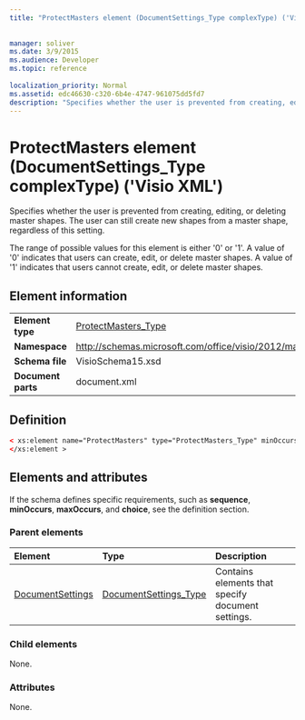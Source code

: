 ```yaml
---
title: "ProtectMasters element (DocumentSettings_Type complexType) ('Visio XML')"
 
 
manager: soliver
ms.date: 3/9/2015
ms.audience: Developer
ms.topic: reference
 
localization_priority: Normal
ms.assetid: edc46630-c320-6b4e-4747-961075dd5fd7
description: "Specifies whether the user is prevented from creating, editing, or deleting master shapes. The user can still create new shapes from a master shape, regardless of this setting."
---
```


# ProtectMasters element (DocumentSettings_Type complexType) ('Visio XML')

Specifies whether the user is prevented from creating, editing, or deleting master shapes. The user can still create new shapes from a master shape, regardless of this setting. 
  
The range of possible values for this element is either '0' or '1'. A value of '0' indicates that users can create, edit, or delete master shapes. A value of '1' indicates that users cannot create, edit, or delete master shapes.
  
## Element information

|||
|:-----|:-----|
|**Element type** <br/> |[ProtectMasters_Type](protectmasters_type-complextypevisio-xml.md) <br/> |
|**Namespace** <br/> |http://schemas.microsoft.com/office/visio/2012/main  <br/> |
|**Schema file** <br/> |VisioSchema15.xsd  <br/> |
|**Document parts** <br/> |document.xml  <br/> |
   
## Definition

```XML
< xs:element name="ProtectMasters" type="ProtectMasters_Type" minOccurs="0" maxOccurs="1" >
</xs:element >
```

## Elements and attributes

If the schema defines specific requirements, such as **sequence**, **minOccurs**, **maxOccurs**, and **choice**, see the definition section. 
  
### Parent elements

|**Element**|**Type**|**Description**|
|:-----|:-----|:-----|
|[DocumentSettings](documentsettings-element-visiodocument_type-complextypevisio-xml.md) <br/> |[DocumentSettings_Type](documentsettings_type-complextypevisio-xml.md) <br/> |Contains elements that specify document settings.  <br/> |
   
### Child elements

None.
  
### Attributes

None.
  

